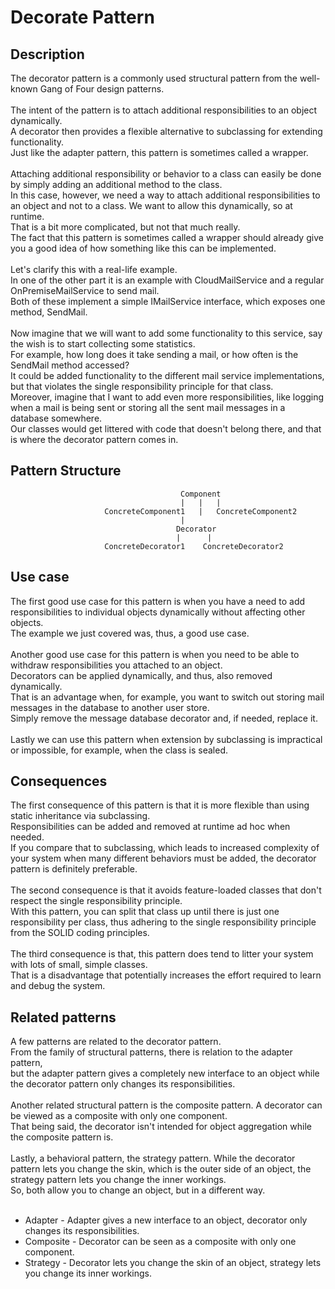 # Decorate Pattern


## Description
The decorator pattern is a commonly used structural pattern from the well-known Gang of Four design patterns.</br>
</br>
The intent of the pattern is to attach additional responsibilities to an object dynamically. </br>
A decorator then provides a flexible alternative to subclassing for extending functionality. </br>
Just like the adapter pattern, this pattern is sometimes called a wrapper. </br>
</br>
Attaching additional responsibility or behavior to a class can easily be done by simply adding an additional method to the class. </br>
In this case, however, we need a way to attach additional responsibilities to an object and not to a class. We want to allow this dynamically, so at runtime.</br>
That is a bit more complicated, but not that much really. 
</br>The fact that this pattern is sometimes called a wrapper should already give you a good idea of how something like this can be implemented.</br>
</br>
Let's clarify this with a real-life example.</br>
In one of the other part it is an example with CloudMailService and a regular OnPremiseMailService to send mail.</br>
Both of these implement a simple IMailService interface, which exposes one method, SendMail.</br>
</br>
Now imagine that we will want to add some functionality to this service, say the wish is to start collecting some statistics.</br>
For example, how long does it take sending a mail, or how often is the SendMail method accessed? </br>
It could be added functionality to the different mail service implementations, but that violates the single responsibility principle for that class.</br>
Moreover, imagine that I want to add even more responsibilities, like logging when a mail is being sent or storing all the sent mail messages in a database somewhere. </br>
Our classes would get littered with code that doesn't belong there, and that is where the decorator pattern comes in.

## Pattern Structure 

                                          Component
                                          |   |   |
                         ConcreteComponent1   |   ConcreteComponent2
	                                      |
                                         Decorator
                                         |      |
                         ConcreteDecorator1    ConcreteDecorator2

## Use case
The first good use case for this pattern is when you have a need to add responsibilities to individual objects dynamically without affecting other objects. </br>
The example we just covered was, thus, a good use case. </br>
</br>
Another good use case for this pattern is when you need to be able to withdraw responsibilities you attached to an object.</br>
Decorators can be applied dynamically, and thus, also removed dynamically.  </br>
That is an advantage when, for example, you want to switch out storing mail messages in the database to another user store. </br>
Simply remove the message database decorator and, if needed, replace it. </br>
</br>
Lastly we can use this pattern when extension by subclassing is impractical or impossible, for example, when the class is sealed.


## Consequences
The first consequence of this pattern is that it is more flexible than using static inheritance via subclassing. </br>
Responsibilities can be added and removed at runtime ad hoc when needed. </br>
If you compare that to subclassing, which leads to increased complexity of your system when many different behaviors must be added, the decorator pattern is definitely preferable. </br>
</br>
The second consequence is that it avoids feature-loaded classes that don't respect the single responsibility principle.</br>
With this pattern, you can split that class up until there is just one responsibility per class, thus adhering to the single responsibility principle from the SOLID coding principles.</br>
</br>
The third consequence is that, this pattern does tend to litter your system with lots of small, simple classes. </br>
That is a disadvantage that potentially increases the effort required to learn and debug the system. 


## Related patterns
A few patterns are related to the decorator pattern.</br>
From the family of structural patterns, there is relation to the adapter pattern, </br>
but the adapter pattern gives a completely new interface to an object while the decorator pattern only changes its responsibilities. </br>
</br>
Another related structural pattern is the composite pattern. A decorator can be viewed as a composite with only one component. </br>
That being said, the decorator isn't intended for object aggregation while the composite pattern is.</br>
</br>
Lastly, a behavioral pattern, the strategy pattern. While the decorator pattern lets you change the skin, which is the outer side of an object, the strategy pattern lets you change the inner workings. </br>
So, both allow you to change an object, but in a different way.</br>
</br>
* Adapter - Adapter gives a new interface to an object, decorator only changes its responsibilities.
* Composite - Decorator can be seen as a composite with only one component.
* Strategy - Decorator lets you change the skin of an object, strategy lets you change its inner workings.
